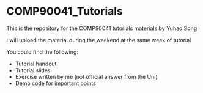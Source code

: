 # COMP90041_Tutorials
This is the repository for the COMP90041 tutorials materials by Yuhao Song

I will upload the material during the weekend at the same week of tutorial

You could find the following:
  * Tutorial handout
  * Tutorial slides
  * Exercise written by me (not official answer from the Uni)
  * Demo code for important points
 
